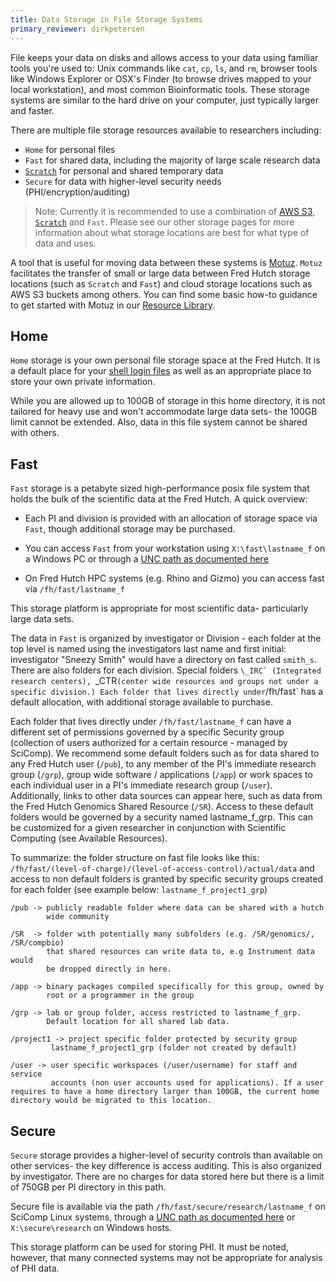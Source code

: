 ```yaml
---
title: Data Storage in File Storage Systems
primary_reviewer: dirkpetersen
---
```


File keeps your data on disks and allows access to your data using familiar tools you're used to: Unix commands like `cat`, `cp`, `ls`, and `rm`,  browser tools like Windows Explorer or OSX's Finder (to browse drives mapped to your local workstation), and most common Bioinformatic tools.  These storage systems are similar to the hard drive on your computer, just typically larger and faster.

There are multiple file storage resources available to researchers including:
- `Home` for personal files
- `Fast` for shared data, including the majority of large scale research data
- [`Scratch`](/scicomputing/store_scratch/) for personal and shared temporary data
- `Secure` for data with higher-level security needs (PHI/encryption/auditing)

>Note:  Currently it is recommended to use a combination of [AWS S3](/scicomputing/store_objectstore/), [`Scratch`](/scicomputing/store_scratch/) and `Fast`.  Please see our other storage pages for more information about what storage locations are best for what type of data and uses.  

A tool that is useful for moving data between these systems is [Motuz](http://motuz.fredhutch.org).  `Motuz` facilitates the transfer of small or large data between Fred Hutch storage locations (such as `Scratch` and `Fast`) and cloud storage locations such as AWS S3 buckets among others.  You can find some basic how-to guidance to get started with Motuz in our [Resource Library](/compdemos/motuz/
). 



## Home

`Home` storage is your own personal file storage space at the Fred Hutch.  It is a default place for your [shell login files](https://www.gnu.org/software/bash/manual/html_node/Bash-Startup-Files.html) as well as an appropriate place to store your own private information.

While you are allowed up to 100GB of storage in this home directory, it is not tailored for heavy use and won't accommodate large data sets- the 100GB limit cannot be extended.  Also, data in this file system cannot be shared with others.

## Fast

`Fast` storage is a petabyte sized high-performance posix file system that holds the bulk of the scientific data at the Fred Hutch. A quick overview: 

- Each PI and division is provided with an allocation of storage space via `Fast`, though additional storage may be purchased.  

- You can access `Fast` from your workstation using  `X:\fast\lastname_f` on a Windows PC or through a [UNC path as documented here](https://centernet.fredhutch.org/cn/u/center-it/services/storedataprotect.html)

- On Fred Hutch HPC systems (e.g. Rhino and Gizmo) you can access fast via `/fh/fast/lastname_f`

This storage platform is appropriate for most scientific data- particularly large data sets.

The data in `Fast` is organized by investigator or Division - each folder at the top level is named using the investigators last name and first initial: investigator "Sneezy Smith" would have a directory on fast called `smith_s`. There are also folders for each division. Special folders ``\_IRC` (Integrated research centers), ``\_CTR` (center wide resources and groups not under a specific division.)
Each folder that lives directly under `/fh/fast` has a default allocation, with additional storage available to purchase.

Each folder that lives directly under `/fh/fast/lastname_f` can have a different set of permissions governed by a specific Security group (collection of users authorized for a certain resource - managed by SciComp).
We recommend some default folders such as for data shared to any Fred Hutch user (`/pub`), to any member of the PI's immediate research group (`/grp`), group wide software / applications (`/app`) or work spaces to each individual user in a PI's immediate research group (`/user`). Additionally, links to other data sources can appear here, such as data from the Fred Hutch Genomics Shared Resource (`/SR`). Access to these default folders would be governed by a security named lastname_f_grp. This can be customized for a given researcher in conjunction with Scientific Computing (see Available Resources).

To summarize: the folder structure on fast file looks like this: `/fh/fast/(level-of-charge)/(level-of-access-control)/actual/data` and access to non default folders is granted by specific security groups created for each folder (see example below: `lastname_f_project1_grp`)

```
/pub​ -> publicly readable folder where data can be shared with a hutch 
        wide community

/SR  -> folder with potentially many subfolders (e.g. /SR/genomics/, /SR/compbio)
        that shared resources can write data to, e.g Instrument data would 
        be dropped directly in here.

/app -> binary packages compiled specifically for this group, owned by 
        root or a programmer in the group

/grp -> lab or group folder, access restricted to lastname_f_grp.
        Default location for all shared lab data.

/project1 -> project specific folder protected by security group 
         lastname_f_project1_grp (folder not created by default)

/user -> user specific workspaces (/user/username) for staff and service 
         accounts (non user accounts used for applications). If a user requires to have a home directory larger than 100GB, the current home directory would be migrated to this location.
```

## Secure

`Secure` storage provides a higher-level of security controls than available on other services- the key difference is access auditing.  This is also organized by investigator.  There are no charges for data stored here but there is a limit of 750GB per PI directory in this path.

Secure file is available via the path `/fh/fast/secure/research/lastname_f` on SciComp Linux systems, through a [UNC path as documented here](https://centernet.fredhutch.org/cn/u/center-it/services/storedataprotect.html) or `X:\secure\research` on Windows hosts.

This storage platform can be used for storing PHI.  It must be noted, however, that many connected systems may not be appropriate for analysis of PHI data.  
